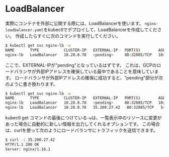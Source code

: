 # LoadBalancer

実際にコンテナを外部に公開する際には、LoadBalancerを使います。
`nginx-loadbalancer.yaml`をkubectlでデプロイして、LoadBalancerを作成してください。
作成したらすぐに次のコマンドを実行してください。

```sh
$ kubectl get svc nginx-lb -w
NAME       TYPE           CLUSTER-IP   EXTERNAL-IP   PORT(S)        AGE
nginx-lb   LoadBalancer   10.28.0.78   <pending>     80:32085/TCP   10s
```

ここで、EXTERNAL-IPが"pending"となっているはずです。
これは、GCPのロードバランサが外部IPアドレスを確保している最中であることを意味しています。
ロードバランサが外部IPアドレスの確保に成功すると、"pending"部分が次のように書き換わります。

```sh
$ kubectl get svc nginx-lb -w
NAME       TYPE           CLUSTER-IP   EXTERNAL-IP   PORT(S)        AGE
nginx-lb   LoadBalancer   10.28.0.78   <pending>     80:32085/TCP   10s
nginx-lb   LoadBalancer   10.28.0.78   35.200.27.42   80:32085/TCP   54s
```

kubectl get コマンドの最後につけている`-w`は、一覧表示中のリソースに変更があった場合に自動的に新しい情報を出力してくれるオプションです。
この場合は、curlを使って次のようにロードバランサにトラフィックを送信できます。

```sh
$ curl -i 35.200.27.42
HTTP/1.1 200 OK
Server: nginx/1.16.1
```
